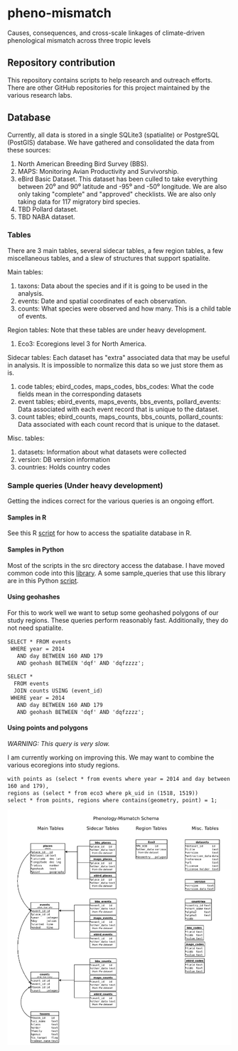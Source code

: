 # pheno-mismatch
Causes, consequences, and cross-scale linkages of climate-driven phenological mismatch across three tropic levels

## Repository contribution
This repository contains scripts to help research and outreach efforts. There are other GitHub repositories for this project maintained by the various research labs.

## Database
Currently, all data is stored in a single SQLite3 (spatialite) or PostgreSQL (PostGIS) database. We have gathered and consolidated the data from these sources:

1. North American Breeding Bird Survey (BBS).
1. MAPS: Monitoring Avian Productivity and Survivorship.
1. eBird Basic Dataset. This dataset has been culled to take everything between 20⁰ and 90⁰ latitude and -95⁰ and -50⁰ longitude. We are also only taking "complete" and "approved" checklists. We are also only taking data for 117 migratory bird species.
1. TBD Pollard dataset.
1. TBD NABA dataset.


### Tables
There are 3 main tables, several sidecar tables, a few region tables, a few miscellaneous tables, and a slew of structures that support spatialite.

Main tables:
1. taxons: Data about the species and if it is going to be used in the analysis.
1. events: Date and spatial coordinates of each observation.
1. counts: What species were observed and how many. This is a child table of events.

Region tables:
Note that these tables are under heavy development.
1. Eco3: Ecoregions level 3 for North America.

Sidecar tables:
Each dataset has "extra" associated data that may be useful in analysis. It is impossible to normalize this data so we just store them as is.
1. code tables; ebird_codes, maps_codes, bbs_codes: What the code fields mean in the corresponding datasets
1. event tables; ebird_events, maps_events, bbs_events, pollard_events: Data associated with each event record that is unique to the dataset.
1. count tables; ebird_counts, maps_counts, bbs_counts, pollard_counts: Data associated with each count record that is unique to the dataset.

Misc. tables:
1. datasets: Information about what datasets were collected
1. version: DB version information
1. countries: Holds country codes

### Sample queries (Under heavy development)
Getting the indices correct for the various queries is an ongoing effort.

#### Samples in R
See this R [script](R/example_sql.R) for how to access the spatialite database in R.

#### Samples in Python
Most of the scripts in the src directory access the database. I have moved common code into this [library](src/lib/sqlite.py). A some sample_queries that use this library are in this Python [script](src/example_sql.py).

#### Using geohashes
For this to work well we want to setup some geohashed polygons of our study regions. These queries perform reasonably fast. Additionally, they do not need spatialite.
```
SELECT * FROM events
 WHERE year = 2014
   AND day BETWEEN 160 AND 179
   AND geohash BETWEEN 'dqf' AND 'dqfzzzz';
```

```
SELECT *
  FROM events
  JOIN counts USING (event_id)
 WHERE year = 2014
   AND day BETWEEN 160 AND 179
   AND geohash BETWEEN 'dqf' AND 'dqfzzzz';
```

#### Using points and polygons
*WARNING: This query is very slow.*

I am currently working on improving this. We may want to combine the various ecoregions into study regions.
```
with points as (select * from events where year = 2014 and day between 160 and 179),
regions as (select * from eco3 where pk_uid in (1518, 1519))
select * from points, regions where contains(geometry, point) = 1;
```

![Output image](docs/schema/schema_1.png "Database Schema")
